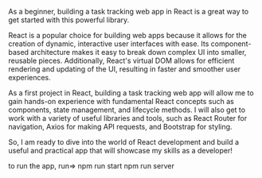 As a beginner, building a task tracking web app in React is a great way to get started with this powerful library.

React is a popular choice for building web apps because it allows for the creation of dynamic, interactive user interfaces with ease. Its component-based architecture makes it easy to break down complex UI into smaller, reusable pieces. Additionally, React's virtual DOM allows for efficient rendering and updating of the UI, resulting in faster and smoother user experiences.

As a first project in React, building a task tracking web app will allow me to gain hands-on experience with fundamental React concepts such as components, state management, and lifecycle methods. I will also get to work with a variety of useful libraries and tools, such as React Router for navigation, Axios for making API requests, and Bootstrap for styling.

So, I am ready to dive into the world of React development and build a useful and practical app that will showcase my skills as a developer!

to run the app, run=>
npm run start
npm run server
